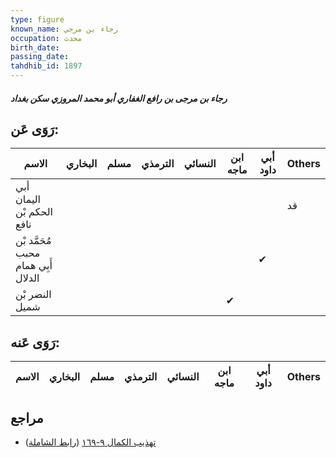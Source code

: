 ```yaml
---
type: figure
known_name: رجاء بن مرجي
occupation: محدث
birth_date:
passing_date:
tahdhib_id: 1897
---
```

##### رجاء بن مرجى بن رافع الغفاري أبو محمد المروزي سكن بغداد

## رَوَى عَن:
| الاسم                               | البخاري | مسلم | الترمذي | النسائي | ابن ماجه | أبي داود | Others |
| ----------------------------------- | ------- | ---- | ------- | ------- | -------- | -------- | ------ |
| أبي اليمان الحكم بْن نافع           |         |      |         |         |          |          | قد     |
| مُحَمَّد بْن محبب أَبِي همام الدلال |         |      |         |         |          | ✔        |        |
| النضر بْن شميل                      |         |      |         |         | ✔        |          |        |
## رَوَى عَنه:
| الاسم | البخاري | مسلم | الترمذي | النسائي | ابن ماجه | أبي داود | Others |
| ----- | ------- | ---- | ------- | ------- | -------- | -------- | ------ |
## مراجع
- [تهذيب الكمال ٩-١٦٩](obsidian://open?vault=Tahdhib-al-Kamal&file=Figures/١٨٩٧-رجاء%20بن%20مرجى%20بن%20رافع%20الغفاري%20أبو%20محمد%20المروزي%20سكن%20بغداد) ([رابط الشاملة](https://shamela.ws/book/3722/4409))